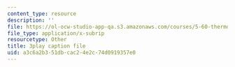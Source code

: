 ```yaml
---
content_type: resource
description: ''
file: https://ol-ocw-studio-app-qa.s3.amazonaws.com/courses/5-60-thermodynamics-kinetics-spring-2008/a3c6a2b351dbcac24e2c74d0919357e0_e124JF_DHCQ.srt
file_type: application/x-subrip
resourcetype: Other
title: 3play caption file
uid: a3c6a2b3-51db-cac2-4e2c-74d0919357e0
---
```

